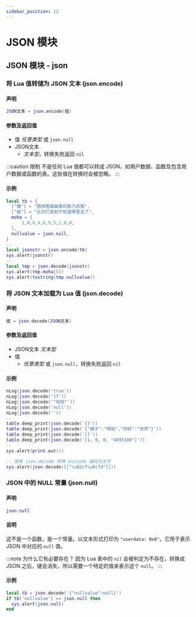 ```yaml
---
sidebar_position: 12
---
```


# JSON 模块

## JSON 模块 - json

### 将 Lua 值转储为 JSON 文本 \(**json\.encode**\)

#### 声明

```lua
JSON文本 = json.encode(值)
```

#### 参数及返回值

- 值 *任意类型* 或 `json.null`
- JSON文本
  - *文本型*，转换失败返回 `nil`

:::caution 限制
不是任何 Lua 值都可以转成 JSON，如用户数据、函数及包含用户数据或函数的表。这些值在转换时会被忽略。
:::

#### 示例

```lua title="json.encode"
local tb = {
  ["膜"] = "图样图森破桑叹斯乃衣服",
  ["蛤"] = "比你们高到不知道哪里去了",
  moha = {
      1,0,0,4,6,9,5,1,0,0,
  },
  nullvalue = json.null,
}
--
local jsonstr = json.encode(tb)
sys.alert(jsonstr)
--
local tmp = json.decode(jsonstr)
sys.alert(tmp.moha[5])
sys.alert(tostring(tmp.nullvalue))
```

### 将 JSON 文本加载为 Lua 值 \(**json\.decode**\)

#### 声明

```lua
值 = json.decode(JSON文本)
```

#### 参数及返回值

- JSON文本 *文本型*
- 值
  - *任意类型* 或 `json.null`，转换失败返回 `nil`

#### 示例

```lua title="json.decode"
nLog(json.decode('true'))
nLog(json.decode('17'))
nLog(json.decode('"哈哈"'))
nLog(json.decode('null'))
nLog(json.decode(''))
--
table.deep_print(json.decode('{}'))
table.deep_print(json.decode('{"娘子":"啊哈","你好":"世界"}'))
table.deep_print(json.decode('[]'))
table.deep_print(json.decode('[1, 0, 0, "4695100"]'))
--
sys.alert(print.out())
```

```lua
-- 使用 json.decode 转换 Unicode 编码为文字
sys.alert(json.decode([["\u82cf\u6cfd"]]))
```

### JSON 中的 NULL 常量 \(**json\.null**\)

#### 声明

```lua
json.null
```

#### 说明

这不是一个函数，是一个常量。以文本形式打印为 `"userdata: 0x0"`。它用于表示 JSON 中对应的 `null` 值。

:::note 为什么它有必要存在？
因为 Lua 表中的 `nil` 会被判定为不存在，转换成 JSON 之后，键会消失，所以需要一个特定的值来表示这个 `null`。
:::

#### 示例

```lua title="json.null"
local tb = json.decode('{"nullvalue":null}')
if tb['nullvalue'] == json.null then
  sys.alert(json.null)
end
```
